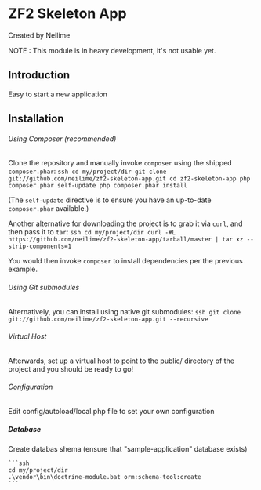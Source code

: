 ZF2 Skeleton App
================

Created by Neilime

NOTE : This module is in heavy development, it's not usable yet.

Introduction
------------

Easy to start a new application

Installation
------------

###### Using Composer (recommended)

Clone the repository and manually invoke `composer` using the shipped `composer.phar`:
	```ssh
    cd my/project/dir
    git clone git://github.com/neilime/zf2-skeleton-app.git
    cd zf2-skeleton-app
    php composer.phar self-update
    php composer.phar install
    ```

(The `self-update` directive is to ensure you have an up-to-date `composer.phar` available.)

Another alternative for downloading the project is to grab it via `curl`, and then pass it to `tar`:
	```ssh
    cd my/project/dir
    curl -#L https://github.com/neilime/zf2-skeleton-app/tarball/master | tar xz --strip-components=1
    ```

You would then invoke `composer` to install dependencies per the previous example.

###### Using Git submodules

Alternatively, you can install using native git submodules:
	```ssh
    git clone git://github.com/neilime/zf2-skeleton-app.git --recursive
    ```

###### Virtual Host

Afterwards, set up a virtual host to point to the public/ directory of the
project and you should be ready to go!

###### Configuration

Edit config/autoload/local.php file to set your own configuration

##### Database

Create databas shema (ensure that "sample-application" database exists)
	
	```ssh
	cd my/project/dir
	.\vendor\bin\doctrine-module.bat orm:schema-tool:create
	```